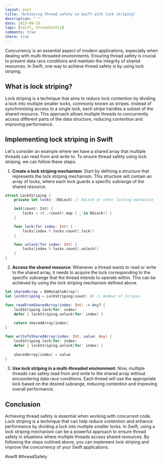```yaml
---
layout: post
title: "Achieving thread safety in Swift with lock striping"
description: " "
date: 2023-09-18
tags: [swift, threadSafety]
comments: true
share: true
---
```


Concurrency is an essential aspect of modern applications, especially when dealing with multi-threaded environments. Ensuring thread safety is crucial to prevent data race conditions and maintain the integrity of shared resources. In Swift, one way to achieve thread safety is by using lock striping.

## What is lock striping?

Lock striping is a technique that aims to reduce lock contention by dividing a lock into multiple smaller locks, commonly known as stripes. Instead of synchronizing access to a single lock, each stripe handles a subset of the shared resource. This approach allows multiple threads to concurrently access different parts of the data structure, reducing contention and improving performance.

## Implementing lock striping in Swift

Let's consider an example where we have a shared array that multiple threads can read from and write to. To ensure thread safety using lock striping, we can follow these steps:

1. **Create a lock striping mechanism**: Start by defining a structure that represents the lock striping mechanism. This structure will contain an array of locks, where each lock guards a specific subrange of the shared resource.

```swift
struct LockStriping {
    private let locks: [NSLock] // NSLock or other locking mechanism

    init(count: Int) {
        locks = (0..<count).map { _ in NSLock() }
    }

    func lock(for index: Int) {
        locks[index % locks.count].lock()
    }

    func unlock(for index: Int) {
        locks[index % locks.count].unlock()
    }
}
```

2. **Access the shared resource**: Whenever a thread wants to read or write to the shared array, it needs to acquire the lock corresponding to the specific subrange that the thread intends to operate within. This can be achieved by using the lock striping mechanism defined above.

```swift
let sharedArray = NSMutableArray()
let lockStriping = LockStriping(count: 8) // Number of stripes

func readFromSharedArray(index: Int) -> Any? {
    lockStriping.lock(for: index)
    defer { lockStriping.unlock(for: index) }
    
    return sharedArray[index]
}

func writeToSharedArray(index: Int, value: Any) {
    lockStriping.lock(for: index)
    defer { lockStriping.unlock(for: index) }
    
    sharedArray[index] = value
}
```

3. **Use lock striping in a multi-threaded environment**: Now, multiple threads can safely read from and write to the shared array without encountering data race conditions. Each thread will use the appropriate lock based on the desired subrange, reducing contention and improving overall performance.

## Conclusion

Achieving thread safety is essential when working with concurrent code. Lock striping is a technique that can help reduce contention and enhance performance by dividing a lock into multiple smaller locks. In Swift, using a lock striping mechanism can be a powerful approach to ensure thread safety in situations where multiple threads access shared resources. By following the steps outlined above, you can implement lock striping and improve the concurrency of your Swift applications.

#swift #threadSafety